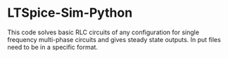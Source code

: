 # LTSpice-Sim-Python
This code solves basic RLC circuits of any configuration for single frequency multi-phase circuits and  gives steady state outputs. In put files need to be in a specific format.
